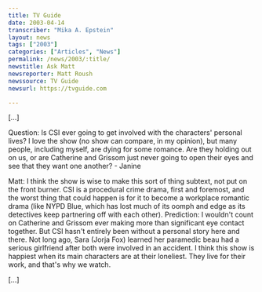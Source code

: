 ```yaml
---
title: TV Guide
date: 2003-04-14
transcriber: "Mika A. Epstein"
layout: news
tags: ["2003"]
categories: ["Articles", "News"]
permalink: /news/2003/:title/
newstitle: Ask Matt
newsreporter: Matt Roush
newssource: TV Guide
newsurl: https://tvguide.com

---
```


[...]

Question: Is CSI ever going to get involved with the characters' personal lives? I love the show (no show can compare, in my opinion), but many people, including myself, are dying for some romance. Are they holding out on us, or are Catherine and Grissom just never going to open their eyes and see that they want one another? - Janine

Matt: I think the show is wise to make this sort of thing subtext, not put on the front burner. CSI is a procedural crime drama, first and foremost, and the worst thing that could happen is for it to become a workplace romantic drama (like NYPD Blue, which has lost much of its oomph and edge as its detectives keep partnering off with each other). Prediction: I wouldn't count on Catherine and Grissom ever making more than significant eye contact together. But CSI hasn't entirely been without a personal story here and there. Not long ago, Sara (Jorja Fox) learned her paramedic beau had a serious girlfriend after both were involved in an accident. I think this show is happiest when its main characters are at their loneliest. They live for their work, and that's why we watch.

[...]
